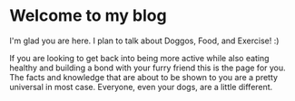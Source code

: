 # Welcome to my blog

I'm glad you are here. I plan to talk about Doggos, Food, and Exercise! :)

If you are looking to get back into being more active while also eating healthy and building a bond with your furry friend this is the
page for you. The facts and knowledge that are about to be shown to you are a pretty universal in most case. Everyone, even your dogs,
are a little different. 
